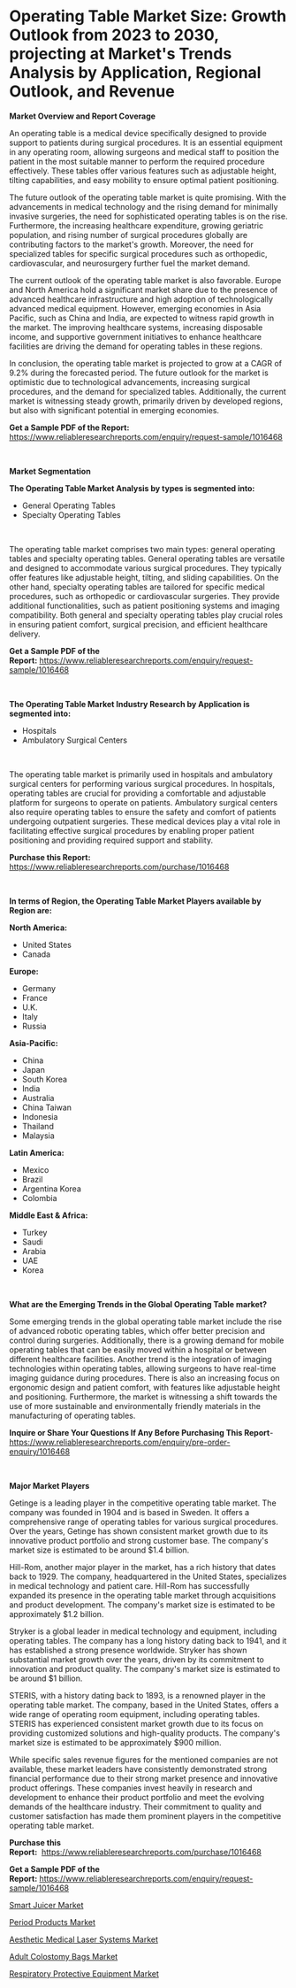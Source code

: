 <p><h1>Operating Table Market Size: Growth Outlook from 2023 to 2030, projecting at Market's Trends Analysis by Application, Regional Outlook, and Revenue</h1></p><p><strong>Market Overview and Report Coverage</strong></p>
<p><p>An operating table is a medical device specifically designed to provide support to patients during surgical procedures. It is an essential equipment in any operating room, allowing surgeons and medical staff to position the patient in the most suitable manner to perform the required procedure effectively. These tables offer various features such as adjustable height, tilting capabilities, and easy mobility to ensure optimal patient positioning.</p><p>The future outlook of the operating table market is quite promising. With the advancements in medical technology and the rising demand for minimally invasive surgeries, the need for sophisticated operating tables is on the rise. Furthermore, the increasing healthcare expenditure, growing geriatric population, and rising number of surgical procedures globally are contributing factors to the market's growth. Moreover, the need for specialized tables for specific surgical procedures such as orthopedic, cardiovascular, and neurosurgery further fuel the market demand.</p><p>The current outlook of the operating table market is also favorable. Europe and North America hold a significant market share due to the presence of advanced healthcare infrastructure and high adoption of technologically advanced medical equipment. However, emerging economies in Asia Pacific, such as China and India, are expected to witness rapid growth in the market. The improving healthcare systems, increasing disposable income, and supportive government initiatives to enhance healthcare facilities are driving the demand for operating tables in these regions.</p><p>In conclusion, the operating table market is projected to grow at a CAGR of 9.2% during the forecasted period. The future outlook for the market is optimistic due to technological advancements, increasing surgical procedures, and the demand for specialized tables. Additionally, the current market is witnessing steady growth, primarily driven by developed regions, but also with significant potential in emerging economies.</p></p>
<p><strong>Get a Sample PDF of the Report:</strong> <a href="https://www.reliableresearchreports.com/enquiry/request-sample/1016468">https://www.reliableresearchreports.com/enquiry/request-sample/1016468</a></p>
<p>&nbsp;</p>
<p><strong>Market Segmentation</strong></p>
<p><strong>The Operating Table Market Analysis by types is segmented into:</strong></p>
<p><ul><li>General Operating Tables</li><li>Specialty Operating Tables</li></ul></p>
<p>&nbsp;</p>
<p><p>The operating table market comprises two main types: general operating tables and specialty operating tables. General operating tables are versatile and designed to accommodate various surgical procedures. They typically offer features like adjustable height, tilting, and sliding capabilities. On the other hand, specialty operating tables are tailored for specific medical procedures, such as orthopedic or cardiovascular surgeries. They provide additional functionalities, such as patient positioning systems and imaging compatibility. Both general and specialty operating tables play crucial roles in ensuring patient comfort, surgical precision, and efficient healthcare delivery.</p></p>
<p><strong>Get a Sample PDF of the Report:</strong>&nbsp;<a href="https://www.reliableresearchreports.com/enquiry/request-sample/1016468">https://www.reliableresearchreports.com/enquiry/request-sample/1016468</a></p>
<p>&nbsp;</p>
<p><strong>The Operating Table Market Industry Research by Application is segmented into:</strong></p>
<p><ul><li>Hospitals</li><li>Ambulatory Surgical Centers</li></ul></p>
<p>&nbsp;</p>
<p><p>The operating table market is primarily used in hospitals and ambulatory surgical centers for performing various surgical procedures. In hospitals, operating tables are crucial for providing a comfortable and adjustable platform for surgeons to operate on patients. Ambulatory surgical centers also require operating tables to ensure the safety and comfort of patients undergoing outpatient surgeries. These medical devices play a vital role in facilitating effective surgical procedures by enabling proper patient positioning and providing required support and stability.</p></p>
<p><strong>Purchase this Report:</strong>&nbsp; <a href="https://www.reliableresearchreports.com/purchase/1016468">https://www.reliableresearchreports.com/purchase/1016468</a></p>
<p>&nbsp;</p>
<p><strong>In terms of Region, the Operating Table Market Players available by Region are:</strong></p>
<p>
    <p> <strong> North America: </strong>
        <ul>
            <li>United States</li>
            <li>Canada</li>
        </ul>
        </p> 
    <p> <strong> Europe: </strong>
        <ul>
            <li>Germany</li>
            <li>France</li>
            <li>U.K.</li>
            <li>Italy</li>
            <li>Russia</li>
        </ul>
        </p> 
    <p> <strong> Asia-Pacific: </strong>
        <ul>
            <li>China</li>
            <li>Japan</li>
            <li>South Korea</li>
            <li>India</li>
            <li>Australia</li>
            <li>China Taiwan</li>
            <li>Indonesia</li>
            <li>Thailand</li>
            <li>Malaysia</li>
        </ul>
        </p> 
    <p> <strong> Latin America: </strong>
        <ul>
            <li>Mexico</li>
            <li>Brazil</li>
            <li>Argentina Korea</li>
            <li>Colombia</li>
        </ul>
        </p> 
    <p> <strong> Middle East & Africa: </strong>
        <ul>
            <li>Turkey</li>
            <li>Saudi</li>
            <li>Arabia</li>
            <li>UAE</li>
            <li>Korea</li>
        </ul>
    </p>
    </p>
<p>&nbsp;</p>
<p><strong>What are the Emerging Trends in the Global Operating Table market?</strong></p>
<p><p>Some emerging trends in the global operating table market include the rise of advanced robotic operating tables, which offer better precision and control during surgeries. Additionally, there is a growing demand for mobile operating tables that can be easily moved within a hospital or between different healthcare facilities. Another trend is the integration of imaging technologies within operating tables, allowing surgeons to have real-time imaging guidance during procedures. There is also an increasing focus on ergonomic design and patient comfort, with features like adjustable height and positioning. Furthermore, the market is witnessing a shift towards the use of more sustainable and environmentally friendly materials in the manufacturing of operating tables.</p></p>
<p><strong>Inquire or Share Your Questions If Any Before Purchasing This Report</strong>- <a href="https://www.reliableresearchreports.com/enquiry/pre-order-enquiry/1016468">https://www.reliableresearchreports.com/enquiry/pre-order-enquiry/1016468</a></p>
<p>&nbsp;</p>
<p><strong>Major Market Players</strong></p>
<p><p>Getinge is a leading player in the competitive operating table market. The company was founded in 1904 and is based in Sweden. It offers a comprehensive range of operating tables for various surgical procedures. Over the years, Getinge has shown consistent market growth due to its innovative product portfolio and strong customer base. The company's market size is estimated to be around $1.4 billion.</p><p>Hill-Rom, another major player in the market, has a rich history that dates back to 1929. The company, headquartered in the United States, specializes in medical technology and patient care. Hill-Rom has successfully expanded its presence in the operating table market through acquisitions and product development. The company's market size is estimated to be approximately $1.2 billion.</p><p>Stryker is a global leader in medical technology and equipment, including operating tables. The company has a long history dating back to 1941, and it has established a strong presence worldwide. Stryker has shown substantial market growth over the years, driven by its commitment to innovation and product quality. The company's market size is estimated to be around $1 billion.</p><p>STERIS, with a history dating back to 1893, is a renowned player in the operating table market. The company, based in the United States, offers a wide range of operating room equipment, including operating tables. STERIS has experienced consistent market growth due to its focus on providing customized solutions and high-quality products. The company's market size is estimated to be approximately $900 million.</p><p>While specific sales revenue figures for the mentioned companies are not available, these market leaders have consistently demonstrated strong financial performance due to their strong market presence and innovative product offerings. These companies invest heavily in research and development to enhance their product portfolio and meet the evolving demands of the healthcare industry. Their commitment to quality and customer satisfaction has made them prominent players in the competitive operating table market.</p></p>
<p><strong>Purchase this Report:</strong>&nbsp;&nbsp;<a href="https://www.reliableresearchreports.com/purchase/1016468">https://www.reliableresearchreports.com/purchase/1016468</a></p>
<p></p>
<p><strong>Get a Sample PDF of the Report:</strong>&nbsp;<a href="https://www.reliableresearchreports.com/enquiry/request-sample/1016468">https://www.reliableresearchreports.com/enquiry/request-sample/1016468</a></p>
<p><p><a href="https://medium.com/@verladurgan/smart-juicer-market-size-growth-forecast-2023-2030-abeb05fced87">Smart Juicer Market</a></p><p><a href="https://medium.com/@elsahermann/period-products-market-size-growth-forecast-2023-2030-41f604d44210">Period Products Market</a></p><p><a href="https://www.reportprime.com/aesthetic-medical-laser-systems-r9049">Aesthetic Medical Laser Systems Market</a></p><p><a href="https://www.reportprime.com/adult-colostomy-bags-r9051">Adult Colostomy Bags Market</a></p><p><a href="https://github.com/GroverBarry/Market-Research-Report-List-1/blob/main/respiratory-protective-equipment-market.md">Respiratory Protective Equipment Market</a></p></p>